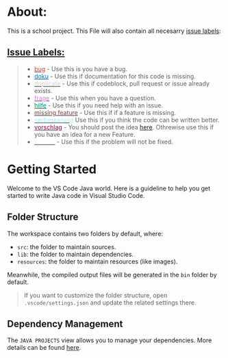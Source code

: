 # **About:**

This is a school project. This File will also contain all necesarry [issue labels](#issue-labels-issue-labels):

## <u>[__Issue Labels:__](https://github.com/TheOriginalAn3/vokabel_trainer/labels)</u>

>- [<span style="color:#d73a4a">bug](https://github.com/TheOriginalAn3/vokabel_trainer/labels/bug) - Use this is you have a bug.
>- [<span style="color:#0075ca">doku](https://github.com/TheOriginalAn3/vokabel_trainer/labels/doku) - Use this if documentation for this code is missing.
>- [<span style="color:#cfd3d7">duplicate](https://github.com/TheOriginalAn3/vokabel_trainer/labels/duplicate) - Use this if codeblock, pull request or issue already exists.
>- [<span style="color:#d876e3">frage](https://github.com/TheOriginalAn3/vokabel_trainer/labels/frage) - Use this when you have a question.
>- [<span style="color:#008672">hilfe](https://github.com/TheOriginalAn3/vokabel_trainer/labels/hilfe) - Use this if you need help with an issue.
>- [<span style="color:#794641">missing feature](https://github.com/TheOriginalAn3/vokabel_trainer/labels/missing%20feature) - Use this if if a feature is missing.
>- [<span style="color:#a2eeef">verbesserung](https://github.com/TheOriginalAn3/vokabel_trainer/labels/verbesserung) Use this if you think the code can be written better.
>- [<span style="color:#7b094a">vorschlag](https://github.com/TheOriginalAn3/vokabel_trainer/labels/vorschlag) - You should post the idea [here](https://github.com/TheOriginalAn3/vokabel_trainer/discussions/2). Othrewise use this if you have an idea for a new Feature. 
>- [<span style="color:#ffffff">wontfix](https://github.com/TheOriginalAn3/vokabel_trainer/labels/wontfix) - Use this if the problem will not be fixed.
# **Getting Started**
Welcome to the VS Code Java world. Here is a guideline to help you get started to write Java code in Visual Studio Code.

## **Folder Structure**

The workspace contains two folders by default, where:

- `src`: the folder to maintain sources.
- `lib`: the folder to maintain dependencies.
- `resources`: the folder to maintain resources (like images).

Meanwhile, the compiled output files will be generated in the `bin` folder by default.

> If you want to customize the folder structure, open `.vscode/settings.json` and update the related settings there.

## **Dependency Management**

The `JAVA PROJECTS` view allows you to manage your dependencies. More details can be found [here](https://github.com/microsoft/vscode-java-dependency#manage-dependencies).